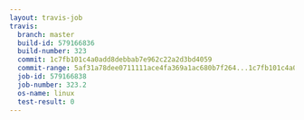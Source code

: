 ```yaml
---
layout: travis-job
travis:
  branch: master
  build-id: 579166836
  build-number: 323
  commit: 1c7fb101c4a0add8debbab7e962c22a2d3bd4059
  commit-range: 5af31a78dee0711111ace4fa369a1ac680b7f264...1c7fb101c4a0add8debbab7e962c22a2d3bd4059
  job-id: 579166838
  job-number: 323.2
  os-name: linux
  test-result: 0
---
```

